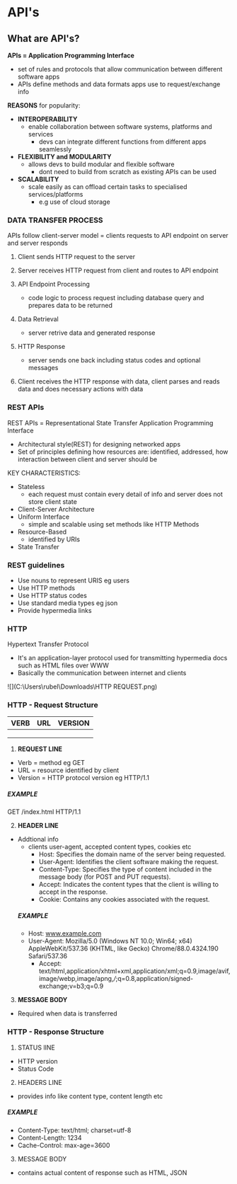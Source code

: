 # API's

## What are API's?
**APIs = Application Programming Interface**
- set of rules and protocols that allow communication between different software apps
- APIs define methods and data formats apps use to request/exchange info

**REASONS** for popularity:
- **INTEROPERABILITY** 
  - enable collaboration between software systems, platforms and services
    - devs can integrate different functions from different apps seamlessly
- **FLEXIBILITY and MODULARITY** 
  - allows devs to build modular and flexible software
    - dont need to build from scratch as existing APIs can be used
- **SCALABILITY**
  - scale easily as can offload certain tasks to specialised services/platforms 
    - e.g use of cloud storage

### DATA TRANSFER PROCESS
APIs follow client-server model = clients requests to API endpoint on server and server responds

1. Client sends HTTP request to the server  

2. Server receives HTTP request from client and routes to API endpoint

3. API Endpoint Processing
   - code logic to process request including database query and prepares data to be returned

4. Data Retrieval 
   - server retrive data and generated response

5. HTTP Response
   - server sends one back including status codes and optional messages
6. Client receives the HTTP response with data, client parses and reads data and does necessary actions with data

### REST APIs
REST APIs = Representational State Transfer Application Programming Interface
-  Architectural style(REST) for designing networked apps
- Set of principles defining how resources are: identified, addressed, how interaction between client and server should be

KEY CHARACTERISTICS:
- Stateless
  - each request must contain every detail of info and server does not store client state
- Client-Server Architecture 
- Uniform Interface
  - simple and scalable using set methods like HTTP Methods
- Resource-Based
  - identified by URIs
- State Transfer 

### REST guidelines
- Use nouns to represent URIS eg users
- Use HTTP methods
- Use HTTP status codes
- Use standard media types eg json
- Provide hypermedia links


### HTTP
Hypertext Transfer Protocol
- It's an application-layer protocol used for transmitting hypermedia docs such as HTML files over WWW
- Basically the communication between internet and clients

![](C:\Users\rubel\Downloads\HTTP REQUEST.png)

### HTTP - Request Structure

| VERB | URL | VERSION | 
|------|-----|---------|
|      |     |         |
|      |     |         |
|      |     |         |

1. **REQUEST LINE**
- Verb = method eg GET
- URL = resource identified by client
- Version = HTTP protocol version eg HTTP/1.1
##### EXAMPLE
GET /index.html HTTP/1.1

2. **HEADER LINE**
- Addtional info
  - clients user-agent, accepted content types, cookies etc
    - Host: Specifies the domain name of the server being requested.
    - User-Agent: Identifies the client software making the request.
    - Content-Type: Specifies the type of content included in the message body (for POST and PUT requests).
    - Accept: Indicates the content types that the client is willing to accept in the response.
    - Cookie: Contains any cookies associated with the request.
  ##### EXAMPLE
    - Host: www.example.com
    - User-Agent: Mozilla/5.0 (Windows NT 10.0; Win64; x64) AppleWebKit/537.36 (KHTML, like Gecko) Chrome/88.0.4324.190 Safari/537.36
      - Accept: text/html,application/xhtml+xml,application/xml;q=0.9,image/avif,image/webp,image/apng,*/*;q=0.8,application/signed-exchange;v=b3;q=0.9

3. **MESSAGE BODY**
- Required when data is transferred

### HTTP - Response Structure

1. STATUS lINE
- HTTP version 
- Status Code

2. HEADERS LINE
- provides info like content type, content length etc
##### EXAMPLE 
- Content-Type: text/html; charset=utf-8
- Content-Length: 1234
- Cache-Control: max-age=3600

3. MESSAGE BODY 
- contains actual content of response such as HTML, JSON